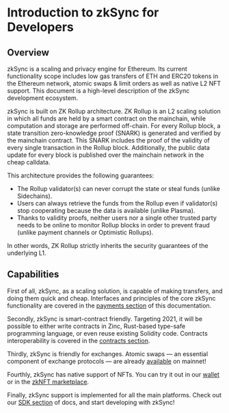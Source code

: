 # Introduction to zkSync for Developers

## Overview

zkSync is a scaling and privacy engine for Ethereum. Its current functionality scope includes low gas transfers of ETH
and ERC20 tokens in the Ethereum network, atomic swaps & limit orders as well as native L2 NFT support. This document is a high-level description of the zkSync development ecosystem.

zkSync is built on ZK Rollup architecture. ZK Rollup is an L2 scaling solution in which all funds are held by a smart
contract on the mainchain, while computation and storage are performed off-chain. For every Rollup block, a state
transition zero-knowledge proof (SNARK) is generated and verified by the mainchain contract. This SNARK includes the
proof of the validity of every single transaction in the Rollup block. Additionally, the public data update for every
block is published over the mainchain network in the cheap calldata.

This architecture provides the following guarantees:

- The Rollup validator(s) can never corrupt the state or steal funds (unlike Sidechains).
- Users can always retrieve the funds from the Rollup even if validator(s) stop cooperating because the data is
  available (unlike Plasma).
- Thanks to validity proofs, neither users nor a single other trusted party needs to be online to monitor Rollup blocks
  in order to prevent fraud (unlike payment channels or Optimistic Rollups).

In other words, ZK Rollup strictly inherits the security guarantees of the underlying L1.

## Capabilities

First of all, zkSync, as a scaling solution, is capable of making transfers, and doing them quick and cheap. Interfaces
and principles of the core zkSync functionality are covered in the [payments section](/dev/payments) of this
documentation.

Secondly, zkSync is smart-contract friendly. Targeting 2021, it will be possible to either write contracts in Zinc,
Rust-based type-safe programming language, or even reuse existing Solidity code. Contracts interoperability is covered
in the [contracts section](/dev/contracts).

Thirdly, zkSync is friendly for exchanges. Atomic swaps — an essential component of exchange protocols — are already [available](/dev/contracts) on mainnet! 

Fourthly, zkSync has native support of NFTs. You can try it out in our [wallet](https://wallet.zksync.io/) or in the [zkNFT marketplace](https://zknft.xyz/).

Finally, zkSync support is implemented for all the main platforms. Check out our [SDK section](/api/sdk) of docs, and
start developing with zkSync!
